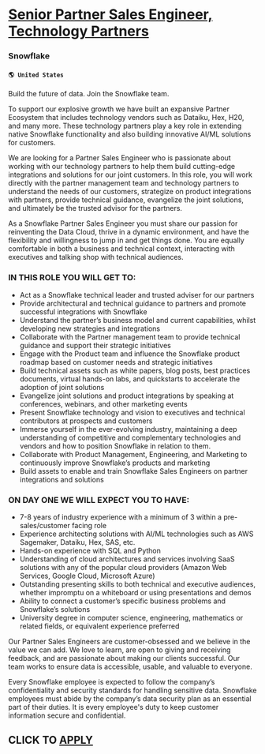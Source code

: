 # [Senior Partner Sales Engineer, Technology Partners](https://www.remotewlb.com/apply/senior-partner-sales-engineer-technology-partners-59822)  
### Snowflake  
#### `🌎 United States`  

Build the future of data. Join the Snowflake team.

To support our explosive growth we have built an expansive Partner Ecosystem that includes technology vendors such as Dataiku, Hex, H20, and many more. These technology partners play a key role in extending native Snowflake functionality and also building innovative AI/ML solutions for customers.

We are looking for a Partner Sales Engineer who is passionate about working with our technology partners to help them build cutting-edge integrations and solutions for our joint customers. In this role, you will work directly with the partner management team and technology partners to understand the needs of our customers, strategize on product integrations with partners, provide technical guidance, evangelize the joint solutions, and ultimately be the trusted advisor for the partners.

As a Snowflake Partner Sales Engineer you must share our passion for reinventing the Data Cloud, thrive in a dynamic environment, and have the flexibility and willingness to jump in and get things done. You are equally comfortable in both a business and technical context, interacting with executives and talking shop with technical audiences.

### IN THIS ROLE YOU WILL GET TO:

  * Act as a Snowflake technical leader and trusted adviser for our partners
  * Provide architectural and technical guidance to partners and promote successful integrations with Snowflake 
  * Understand the partner’s business model and current capabilities, whilst developing new strategies and integrations
  * Collaborate with the Partner management team to provide technical guidance and support their strategic initiatives
  * Engage with the Product team and influence the Snowflake product roadmap based on customer needs and strategic initiatives
  * Build technical assets such as white papers, blog posts, best practices documents, virtual hands-on labs, and quickstarts to accelerate the adoption of joint solutions
  * Evangelize joint solutions and product integrations by speaking at conferences, webinars, and other marketing events
  * Present Snowflake technology and vision to executives and technical contributors at prospects and customers
  * Immerse yourself in the ever-evolving industry, maintaining a deep understanding of competitive and complementary technologies and vendors and how to position Snowflake in relation to them.
  * Collaborate with Product Management, Engineering, and Marketing to continuously improve Snowflake’s products and marketing
  * Build assets to enable and train Snowflake Sales Engineers on partner integrations and solutions

### **ON DAY ONE WE WILL EXPECT YOU TO HAVE:**

  * 7-8 years of industry experience with a minimum of 3 within a pre-sales/customer facing role
  * Experience architecting solutions with AI/ML technologies such as AWS Sagemaker, Dataiku, Hex, SAS, etc.
  * Hands-on experience with SQL and Python
  * Understanding of cloud architectures and services involving SaaS solutions with any of the popular cloud providers (Amazon Web Services, Google Cloud, Microsoft Azure)
  * Outstanding presenting skills to both technical and executive audiences, whether impromptu on a whiteboard or using presentations and demos
  * Ability to connect a customer’s specific business problems and Snowflake’s solutions
  * University degree in computer science, engineering, mathematics or related fields, or equivalent experience preferred

Our Partner Sales Engineers are customer-obsessed and we believe in the value we can add. We love to learn, are open to giving and receiving feedback, and are passionate about making our clients successful. Our team works to ensure data is accessible, usable, and valuable to everyone.

Every Snowflake employee is expected to follow the company’s confidentiality and security standards for handling sensitive data. Snowflake employees must abide by the company’s data security plan as an essential part of their duties. It is every employee's duty to keep customer information secure and confidential.

  
## CLICK TO [APPLY](https://www.remotewlb.com/apply/senior-partner-sales-engineer-technology-partners-59822)

